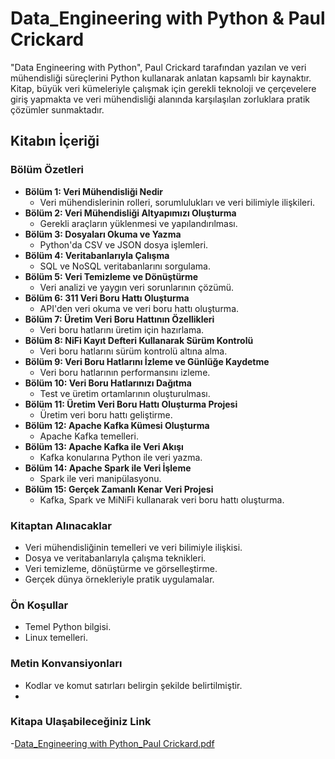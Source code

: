 # Data_Engineering with Python & Paul Crickard 

"Data Engineering with Python", Paul Crickard tarafından yazılan ve veri mühendisliği süreçlerini Python kullanarak anlatan kapsamlı bir kaynaktır. Kitap, büyük veri kümeleriyle çalışmak için gerekli teknoloji ve çerçevelere giriş yapmakta ve veri mühendisliği alanında karşılaşılan zorluklara pratik çözümler sunmaktadır.

## Kitabın İçeriği

### Bölüm Özetleri

- **Bölüm 1: Veri Mühendisliği Nedir**
  - Veri mühendislerinin rolleri, sorumlulukları ve veri bilimiyle ilişkileri.
- **Bölüm 2: Veri Mühendisliği Altyapımızı Oluşturma**
  - Gerekli araçların yüklenmesi ve yapılandırılması.
- **Bölüm 3: Dosyaları Okuma ve Yazma**
  - Python'da CSV ve JSON dosya işlemleri.
- **Bölüm 4: Veritabanlarıyla Çalışma**
  - SQL ve NoSQL veritabanlarını sorgulama.
- **Bölüm 5: Veri Temizleme ve Dönüştürme**
  - Veri analizi ve yaygın veri sorunlarının çözümü.
- **Bölüm 6: 311 Veri Boru Hattı Oluşturma**
  - API'den veri okuma ve veri boru hattı oluşturma.
- **Bölüm 7: Üretim Veri Boru Hattının Özellikleri**
  - Veri boru hatlarını üretim için hazırlama.
- **Bölüm 8: NiFi Kayıt Defteri Kullanarak Sürüm Kontrolü**
  - Veri boru hatlarını sürüm kontrolü altına alma.
- **Bölüm 9: Veri Boru Hatlarını İzleme ve Günlüğe Kaydetme**
  - Veri boru hatlarının performansını izleme.
- **Bölüm 10: Veri Boru Hatlarınızı Dağıtma**
  - Test ve üretim ortamlarının oluşturulması.
- **Bölüm 11: Üretim Veri Boru Hattı Oluşturma Projesi**
  - Üretim veri boru hattı geliştirme.
- **Bölüm 12: Apache Kafka Kümesi Oluşturma**
  - Apache Kafka temelleri.
- **Bölüm 13: Apache Kafka ile Veri Akışı**
  - Kafka konularına Python ile veri yazma.
- **Bölüm 14: Apache Spark ile Veri İşleme**
  - Spark ile veri manipülasyonu.
- **Bölüm 15: Gerçek Zamanlı Kenar Veri Projesi**
  - Kafka, Spark ve MiNiFi kullanarak veri boru hattı oluşturma.

### Kitaptan Alınacaklar

- Veri mühendisliğinin temelleri ve veri bilimiyle ilişkisi.
- Dosya ve veritabanlarıyla çalışma teknikleri.
- Veri temizleme, dönüştürme ve görselleştirme.
- Gerçek dünya örnekleriyle pratik uygulamalar.

### Ön Koşullar

- Temel Python bilgisi.
- Linux temelleri.

### Metin Konvansiyonları

- Kodlar ve komut satırları belirgin şekilde belirtilmiştir.
- 
### Kitapa Ulaşabileceğiniz Link
-[Data_Engineering with Python_Paul Crickard.pdf](https://github.com/tugbatt/Data-Engineering-/files/14010688/Data_Engineering.with.Python_Paul.Crickard.pdf)
